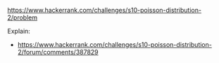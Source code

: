 https://www.hackerrank.com/challenges/s10-poisson-distribution-2/problem

Explain:

- https://www.hackerrank.com/challenges/s10-poisson-distribution-2/forum/comments/387829
